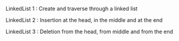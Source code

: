 LinkedList 1 : Create and traverse through a linked list

LinkedList 2 : Insertion at the head, in the middle and at the end

LinkedList 3 : Deletion from the head, from middle and from the end